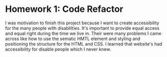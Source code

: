 # Homework 1: Code Refactor

I was motivation to finish this project because I want to create accessibility for the many people with disablilties. It's important to provide equal access and equal right during the time we live in. Their were many problems I came across like how to use the sematic HMTL element and styling and positioning the structure for the HTML and CSS. I learned that website's had accessibility for disable people which I never knew. 
